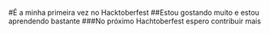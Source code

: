 #É a minha primeira vez no Hacktoberfest
##Estou gostando muito e estou aprendendo bastante
###No próximo Hachtoberfest espero contribuir mais
